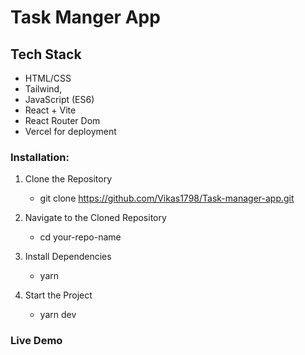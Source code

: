# Task Manger App

## Tech Stack
- HTML/CSS
- Tailwind,
- JavaScript (ES6)
- React + Vite
- React Router Dom
- Vercel for deployment

### Installation:
1. Clone the Repository
    - git clone https://github.com/Vikas1798/Task-manager-app.git

2. Navigate to the Cloned Repository
    - cd your-repo-name

3. Install Dependencies
    - yarn

4. Start the Project
    - yarn dev

### Live Demo
